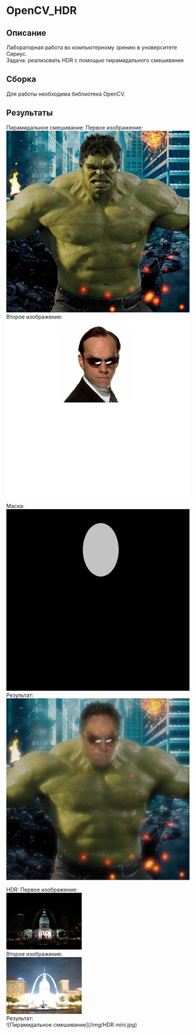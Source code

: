 # OpenCV_HDR

## Описание 
Лабораторная работа во компьютерному зрению в уноверситете Сириус.  
Задача: реализовать HDR с помощью пирамидального смешивания  

## Сборка  
Для работы необходима библиотека OpenCV.

## Результаты
Пирамидальное смешивание:
Первое изображение:  
 ![Пирамидальное смешивание](/img/hulk1.jpg)  
 Второе изображение:  
 ![Пирамидальное смешивание](/img/smith1.jpg)  
  Маска:  
 ![Пирамидальное смешивание](/img/mask_sh3.jpg)  
 Результат:  
 ![Пирамидальное смешивание](/img/smulk1.jpg)  



HDR:
Первое изображение:  
 ![Пирамидальное смешивание](/img/1.jpg)  
 Второе изображение:  
 ![Пирамидальное смешивание](/img/2.jpg)  
Результат:  
 ![Пирамидальное смешивание](/img/HDR mini.jpg)  
